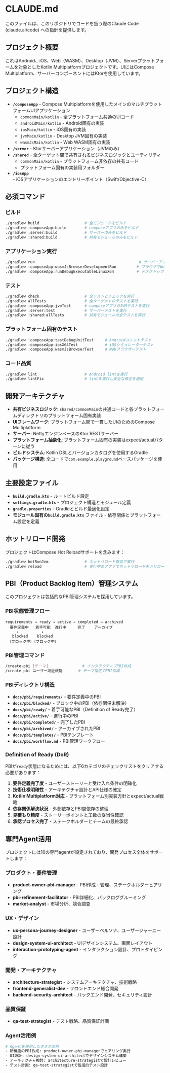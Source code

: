 # CLAUDE.md

このファイルは、このリポジトリでコードを扱う際のClaude Code (claude.ai/code) への指針を提供します。

## プロジェクト概要

これはAndroid、iOS、Web（WASM）、Desktop（JVM）、Serverプラットフォームを対象としたKotlin Multiplatformプロジェクトです。UIにはCompose Multiplatform、サーバーコンポーネントにはKtorを使用しています。

## プロジェクト構造

- **`/composeApp`** - Compose Multiplatformを使用したメインのマルチプラットフォームUIアプリケーション
  - `commonMain/kotlin` - 全プラットフォーム共通のUIコード
  - `androidMain/kotlin` - Android固有の実装
  - `iosMain/kotlin` - iOS固有の実装
  - `jvmMain/kotlin` - Desktop JVM固有の実装
  - `wasmJsMain/kotlin` - Web WASM固有の実装
- **`/server`** - Ktorサーバーアプリケーション（JVMのみ）
- **`/shared`** - 全ターゲット間で共有されるビジネスロジックとユーティリティ
  - `commonMain/kotlin` - プラットフォーム非依存の共有コード
  - プラットフォーム固有の実装用フォルダー
- **`/iosApp`** - iOSアプリケーションのエントリーポイント（Swift/Objective-C）

## 必須コマンド

### ビルド
```bash
./gradlew build                    # 全モジュールをビルド
./gradlew :composeApp:build        # composeアプリのみをビルド
./gradlew :server:build            # サーバーのみをビルド
./gradlew :shared:build            # 共有モジュールのみをビルド
```

### アプリケーション実行
```bash
./gradlew run                                              # サーバーアプリケーションを実行
./gradlew :composeApp:wasmJsBrowserDevelopmentRun         # ブラウザでWebアプリを実行
./gradlew :composeApp:runDebugExecutableLinuxX64          # デスクトップアプリを実行（Linux）
```

### テスト
```bash
./gradlew check                    # 全テストとチェックを実行
./gradlew allTests                 # 全ターゲットのテストを実行
./gradlew :composeApp:jvmTest      # composeアプリのJVMテストを実行
./gradlew :server:test             # サーバーテストを実行
./gradlew :shared:allTests         # 共有モジュールの全テストを実行
```

### プラットフォーム固有のテスト
```bash
./gradlew :composeApp:testDebugUnitTest     # Androidユニットテスト
./gradlew :composeApp:iosX64Test            # iOSシミュレーターテスト
./gradlew :composeApp:wasmJsBrowserTest     # Webブラウザーテスト
```

### コード品質
```bash
./gradlew lint                     # Android lintを実行
./gradlew lintFix                  # lintを実行し安全な修正を適用
```

## 開発アーキテクチャ

- **共有ビジネスロジック**: `shared/commonMain`の共通コードと各プラットフォームディレクトリのプラットフォーム固有実装
- **UIフレームワーク**: プラットフォーム間で一貫したUIのためのCompose Multiplatform
- **サーバー**: NettyエンジンベースのKtor RESTサーバー
- **プラットフォーム抽象化**: プラットフォーム固有の実装はexpect/actualパターンに従う
- **ビルドシステム**: Kotlin DSLとバージョンカタログを使用するGradle
- **パッケージ構造**: 全コードで`com.example.playground`ベースパッケージを使用

## 主要設定ファイル

- **`build.gradle.kts`** - ルートビルド設定
- **`settings.gradle.kts`** - プロジェクト構造とモジュール定義
- **`gradle.properties`** - Gradleとビルド最適化設定
- **モジュール固有の`build.gradle.kts`** ファイル - 依存関係とプラットフォーム設定を定義

## ホットリロード開発

プロジェクトはCompose Hot Reloadサポートを含みます：
```bash
./gradlew hotRunJvm                # ホットリロード有効で実行
./gradlew reload                   # 実行中のアプリでホットリロードをトリガー
```

## PBI（Product Backlog Item）管理システム

このプロジェクトは包括的なPBI管理システムを採用しています。

### PBI状態管理フロー
```
requirements → ready → active → completed → archived
  要件定義中   着手可能  進行中     完了    アーカイブ
     ↓          ↓
   blocked    blocked
 （ブロック中）（ブロック中）
```

### PBI管理コマンド
```bash
/create-pbi [テーマ]               # インタラクティブPBI作成
/create-pbi ユーザー認証機能       # テーマ指定でPBI作成
```

### PBIディレクトリ構造
- **`docs/pbi/requirements/`** - 要件定義中のPBI
- **`docs/pbi/blocked/`** - ブロック中のPBI（依存関係未解決）
- **`docs/pbi/ready/`** - 着手可能なPBI（Definition of Ready完了）
- **`docs/pbi/active/`** - 進行中のPBI
- **`docs/pbi/completed/`** - 完了したPBI
- **`docs/pbi/archived/`** - アーカイブされたPBI
- **`docs/pbi/templates/`** - PBIテンプレート
- **`docs/pbi/workflow.md`** - PBI管理ワークフロー

### Definition of Ready (DoR)
PBIが`ready`状態になるためには、以下6カテゴリのチェックリストをクリアする必要があります：
1. **要件定義完了度** - ユーザーストーリーと受け入れ条件の明確化
2. **技術仕様明確性** - アーキテクチャ設計とAPI仕様の確定
3. **Kotlin Multiplatform対応** - プラットフォーム別実装方針とexpect/actual戦略
4. **依存関係解決状況** - 外部依存とPBI間依存の整理
5. **見積もり精度** - ストーリーポイントと工数の妥当性確認
6. **承認プロセス完了** - ステークホルダーとチームの最終承認

## 専門Agent活用

プロジェクトには10の専門agentが設定されており、開発プロセス全体をサポートします：

### プロダクト・要件管理
- **product-owner-pbi-manager** - PBI作成・管理、ステークホルダーヒアリング
- **pbi-refinement-facilitator** - PBI詳細化、バックロググルーミング
- **market-analyst** - 市場分析、競合調査

### UX・デザイン
- **ux-persona-journey-designer** - ユーザーペルソナ、ユーザージャーニー設計  
- **design-system-ui-architect** - UIデザインシステム、画面レイアウト
- **interaction-prototyping-agent** - インタラクション設計、プロトタイピング

### 開発・アーキテクチャ
- **architecture-strategist** - システムアーキテクチャ、技術戦略
- **frontend-generalist-dev** - フロントエンド総合開発
- **backend-security-architect** - バックエンド開発、セキュリティ設計

### 品質保証
- **qa-test-strategist** - テスト戦略、品質保証計画

### Agent活用例
```bash
# Agentを使用したタスクの例
- 新機能のPBI作成: product-owner-pbi-managerでヒアリング実行
- UI設計: design-system-ui-architectでデザインシステム構築
- アーキテクチャ検討: architecture-strategistで設計レビュー
- テスト計画: qa-test-strategistで包括的テスト設計
```